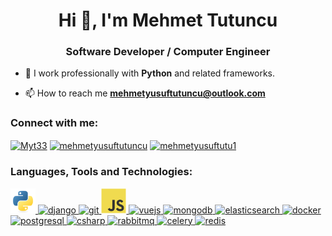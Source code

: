 <h1 align="center">Hi 👋, I'm Mehmet Tutuncu</h1>
<h3 align="center">Software Developer / Computer Engineer</h3>

- 🌱 I work professionally with **Python** and related frameworks.

- 📫 How to reach me **mehmetyusuftutuncu@outlook.com**

<h3 align="left">Connect with me:</h3>
<p align="left">
    <a href="https://twitter.com/Myt33" target="blank"><img align="center"
            src="https://raw.githubusercontent.com/rahuldkjain/github-profile-readme-generator/master/src/images/icons/Social/twitter.svg"
            alt="Myt33" height="30" width="40" /></a>
    <a href="https://www.linkedin.com/in/mehmetyusuftutuncu/" target="blank"><img align="center"
            src="https://raw.githubusercontent.com/rahuldkjain/github-profile-readme-generator/master/src/images/icons/Social/linked-in-alt.svg"
            alt="mehmetyusuftutuncu" height="30" width="40" /></a>
    <a href="https://www.hackerrank.com/mehmetyusuftutu1" target="blank"><img align="center"
            src="https://raw.githubusercontent.com/rahuldkjain/github-profile-readme-generator/master/src/images/icons/Social/hackerrank.svg"
            alt="mehmetyusuftutu1" height="30" width="40" /></a>
</p>

<h3 align="left">Languages, Tools and Technologies:</h3>
<p align="left">
    <a href="https://www.python.org" target="_blank" rel="noreferrer">
        <img src="https://raw.githubusercontent.com/devicons/devicon/master/icons/python/python-original.svg"
            alt="python" width="40" height="40" />
    </a>
    <a href="https://www.djangoproject.com/" target="_blank" rel="noreferrer">
        <img src="https://static.djangoproject.com/img/favicon.6dbf28c0650e.ico" alt="django" width="40" height="40" />
    </a>
    <a href="https://git-scm.com/" target="_blank" rel="noreferrer">
        <img src="https://www.vectorlogo.zone/logos/git-scm/git-scm-icon.svg" alt="git" width="40" height="40" />
    </a>
    <a href="https://developer.mozilla.org/en-US/docs/Web/JavaScript" target="_blank" rel="noreferrer">
        <img src="https://raw.githubusercontent.com/devicons/devicon/master/icons/javascript/javascript-original.svg"
            alt="javascript" width="40" height="40" />
    </a>
    <a href="https://vuejs.org/" target="_blank" rel="noreferrer">
        <img src="https://vuejs.org/logo.svg" alt="vuejs" width="40" height="40" />
    </a>
    <a href="https://www.mongodb.com/" target="_blank" rel="noreferrer">
        <img src="https://www.mongodb.com/assets/images/global/favicon.ico" alt="mongodb" width="40" height="40" />
    </a>
    <a href="https://www.elastic.co/" target="_blank" rel="noreferrer">
        <img src="https://www.elastic.co/favicon.ico" alt="elasticsearch" width="40" height="40" />
    </a>
    <a href="https://www.docker.com/" target="_blank" rel="noreferrer">
        <img src="https://www.docker.com/wp-content/uploads/2024/02/cropped-docker-logo-favicon-192x192.png"
            alt="docker" width="40" height="40" />
    </a>
    <a href="https://www.postgresql.org/" target="_blank" rel="noreferrer">
        <img src="https://www.postgresql.org/media/img/about/press/elephant.png" alt="postgresql" width="40"
            height="40" />
    </a>
    <a href="https://learn.microsoft.com/tr-tr/dotnet/csharp/" target="_blank" rel="noreferrer">
        <img src="https://upload.wikimedia.org/wikipedia/commons/d/d2/C_Sharp_Logo_2023.svg" alt="csharp" width="40"
            height="40" />
    </a>
    <a href="https://www.rabbitmq.com/" target="_blank" rel="noreferrer">
        <img src="https://www.rabbitmq.com/img/rabbitmq-logo.svg" alt="rabbitmq" width="40" height="40" />
    </a>
    <a href="https://docs.celeryq.dev/en/stable/" target="_blank" rel="noreferrer">
        <img src="https://docs.celeryq.dev/en/stable/_static/favicon.ico" alt="celery" width="40" height="40" />
    </a>
    <a href="https://redis.io/" target="_blank" rel="noreferrer">
        <img src="https://redis.io/images/favicons/apple-touch-icon.png" alt="redis" width="40" height="40" />
    </a>
</p>
<!--
**mehmetutuncu/mehmetutuncu** is a ✨ _special_ ✨ repository because its `README.md` (this file) appears on your GitHub profile.

Here are some ideas to get you started:

- 🔭 I’m currently working on ...
- 🌱 I’m currently learning ...
- 👯 I’m looking to collaborate on ...
- 🤔 I’m looking for help with ...
- 💬 Ask me about ...
- 📫 How to reach me: ...
- 😄 Pronouns: ...
- ⚡ Fun fact: ...
-->
